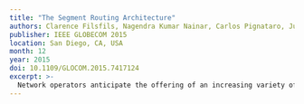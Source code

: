 ```yaml
---
title: "The Segment Routing Architecture"
authors: Clarence Filsfils, Nagendra Kumar Nainar, Carlos Pignataro, Juan Camilo Cardona and Pierre Francois
publisher: IEEE GLOBECOM 2015
location: San Diego, CA, USA
month: 12
year: 2015
doi: 10.1109/GLOCOM.2015.7417124
excerpt: >-
  Network operators anticipate the offering of an increasing variety of cloud-based services with stringent Service Level Agreements. Technologies currently supporting IP networks however lack the flexibility and scalability properties to realize such evolution. In this article, we present Segment Routing (SR), a new network architecture aimed at filling this gap, driven by use-cases defined by network operators. SR implements the source routing and tunneling paradigms, letting nodes steer packets over paths using a sequence of instructions (segments) placed in the packet header. As such, SR allows the implementation of routing policies without per-flow entries at intermediate routers. This paper introduces the SR architecture, describes its related ongoing standardization efforts, and reviews the main use-cases envisioned by network operators.
---
```

